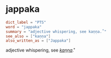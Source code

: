 # jappaka

``` toml
dict_label = "PTS"
word = "jappaka"
summary = "adjective whispering, see kaṇṇa.˚"
see_also = ["kaṇṇa"]
also_written_as = ["Jappaka"]
```

adjective whispering, see *[kaṇṇa](kaṇṇa.md)*.˚

